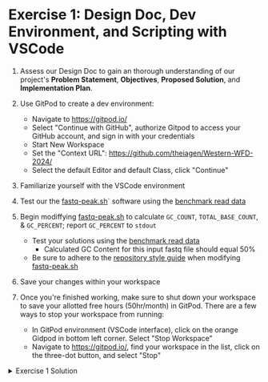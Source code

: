 # Exercise 1: Design Doc, Dev Environment, and Scripting with VSCode

1. Assess our Design Doc to gain an thorough understanding of our project's **Problem Statement**, **Objectives**, **Proposed Solution**, and **Implementation Plan**.

2. Use GitPod to create a dev environment:
    -    Navigate to https://gitpod.io/
    - Select "Continue with GitHub", authorize Gitpod to access your GitHub account, and sign in with your credentials
    - Start New Workspace
    - Set the "Context URL": https://github.com/theiagen/Western-WFD-2024/
    - Select the default Editor and default Class, click "Continue"

3. Familiarize yourself with the VSCode environment

4. Test our the [fastq-peak.sh](https://github.com/theiagen/Western-WFD-2024/blob/main/bin/fastq-peak.sh)` software using the [benchmark read data](https://github.com/theiagen/Western-WFD-2024/blob/main/data/sample.fastq)

5. Begin modiffying [fastq-peak.sh](https://github.com/theiagen/Western-WFD-2024/blob/main/bin/fastq-peak.sh) to calculate `GC_COUNT`, `TOTAL_BASE_COUNT`, & `GC_PERCENT`; report `GC_PERCENT` to `stdout`
    - Test your solutions using the [benchmark read data](https://github.com/theiagen/Western-WFD-2024/blob/main/data/sample.fastq)
      - Calculated GC Content for this input fastq file should equal 50%
    - Be sure to adhere to the [repository style guide](https://github.com/theiagen/Western-WFD-2024/blob/main/style-guide.md) when modifying [fastq-peak.sh](https://github.com/theiagen/Western-WFD-2024/blob/main/bin/fastq-peak.sh)

7. Save your changes within your workspace

8. Once you're finished working, make sure to shut down your workspace to save your allotted free hours (50hr/month) in GitPod. There are a few ways to stop your workspace from running:
    - In GitPod environment (VSCode interface), click on the orange Gidpod in bottom left corner. Select "Stop Workspace"
    - Navigate to https://gitpod.io/, find your workspace in the list, click on the three-dot button, and select "Stop"


<details>
 <summary> Exercise 1 Solution
 </summary><br />   

A modified fastq-peak.sh code with gc-count calculation and reporting can be found in the [back of the book](https://github.com/theiagen/Western-WFD-2024/blob/main/back-of-the-book/fastq-peak%2Bgc.sh).

</details>
